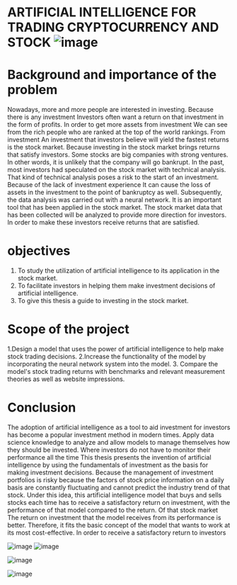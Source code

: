 # ARTIFICIAL INTELLIGENCE FOR TRADING CRYPTOCURRENCY AND STOCK ![image](https://user-images.githubusercontent.com/62415232/118112065-b4281680-b40e-11eb-982b-c593e1b8d1fa.png)


# Background and importance of the problem
Nowadays, more and more people are interested in investing. Because there is any investment Investors often want a return on that investment in the form of profits. In order to get more assets from investment We can see from the rich people who are ranked at the top of the world rankings. From investment
An investment that investors believe will yield the fastest returns is the stock market. Because investing in the stock market brings returns that satisfy investors. Some stocks are big companies with strong ventures. In other words, it is unlikely that the company will go bankrupt.
In the past, most investors had speculated on the stock market with technical analysis. That kind of technical analysis poses a risk to the start of an investment. Because of the lack of investment experience It can cause the loss of assets in the investment to the point of bankruptcy as well.
Subsequently, the data analysis was carried out with a neural network. It is an important tool that has been applied in the stock market. The stock market data that has been collected will be analyzed to provide more direction for investors. In order to make these investors receive returns that are satisfied.

# objectives
1. To study the utilization of artificial intelligence to its application in the stock market.
2. To facilitate investors in helping them make investment decisions of artificial intelligence.
3. To give this thesis a guide to investing in the stock market.

# Scope of the project
1.Design a model that uses the power of artificial intelligence to help make stock trading decisions.
2.Increase the functionality of the model by incorporating the neural network system into the model.
3. Compare the model's stock trading returns with benchmarks and relevant measurement theories as well as website impressions.

# Conclusion
The adoption of artificial intelligence as a tool to aid investment for investors has become a popular investment method in modern times. Apply data science knowledge to analyze and allow models to manage themselves how they should be invested. Where investors do not have to monitor their performance all the time This thesis presents the invention of artificial intelligence by using the fundamentals of investment as the basis for making investment decisions. Because the management of investment portfolios is risky because the factors of stock price information on a daily basis are constantly fluctuating and cannot predict the industry trend of that stock. Under this idea, this artificial intelligence model that buys and sells stocks each time has to receive a satisfactory return on investment, with the performance of that model compared to the return. Of that stock market The return on investment that the model receives from its performance is better. Therefore, it fits the basic concept of the model that wants to work at its most cost-effective. In order to receive a satisfactory return to investors

![image](https://user-images.githubusercontent.com/62415232/118128770-8e5a3c00-b425-11eb-9c62-bbc9d65883c3.png)
![image](https://user-images.githubusercontent.com/62415232/118128861-a8941a00-b425-11eb-9447-4689f5ce502d.png)


![image](https://user-images.githubusercontent.com/62415232/118128512-328fb300-b425-11eb-9307-e18b95afe769.png)

![image](https://user-images.githubusercontent.com/62415232/118128551-40ddcf00-b425-11eb-9cb5-e0cd348de1d8.png)






